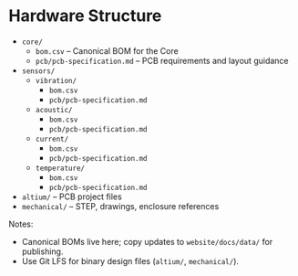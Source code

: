 # Hardware Structure

- `core/`
  - `bom.csv` – Canonical BOM for the Core
  - `pcb/pcb-specification.md` – PCB requirements and layout guidance
- `sensors/`
  - `vibration/`
    - `bom.csv`
    - `pcb/pcb-specification.md`
  - `acoustic/`
    - `bom.csv`
    - `pcb/pcb-specification.md`
  - `current/`
    - `bom.csv`
    - `pcb/pcb-specification.md`
  - `temperature/`
    - `bom.csv`
    - `pcb/pcb-specification.md`
- `altium/` – PCB project files
- `mechanical/` – STEP, drawings, enclosure references

Notes:
- Canonical BOMs live here; copy updates to `website/docs/data/` for publishing.
- Use Git LFS for binary design files (`altium/`, `mechanical/`).
